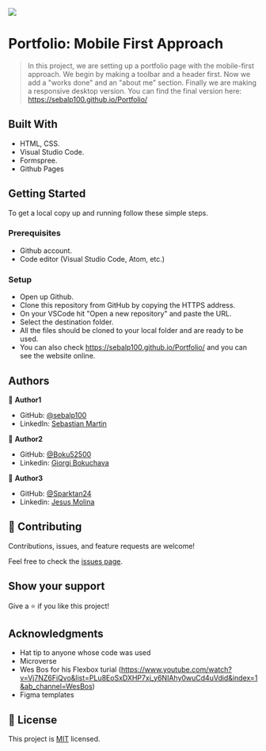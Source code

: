 ![](https://img.shields.io/badge/Microverse-blueviolet)

# Portfolio: Mobile First Approach

> In this project, we are setting up a portfolio page with the mobile-first approach. We begin by making a toolbar and a header first. Now we add a "works done" and an "about me" section.
> Finally we are making a responsive desktop version.
> You can find the final version here: https://sebalp100.github.io/Portfolio/

## Built With

- HTML, CSS.
- Visual Studio Code.
- Formspree.
- Github Pages

## Getting Started

To get a local copy up and running follow these simple steps.

### Prerequisites

- Github account.
- Code editor (Visual Studio Code, Atom, etc.)

### Setup

- Open up Github.
- Clone this repository from GitHub by copying the HTTPS address.
- On your VSCode hit "Open a new repository" and paste the URL.
- Select the destination folder.
- All the files should be cloned to your local folder and are ready to be used.
- You can also check https://sebalp100.github.io/Portfolio/ and you can see the website online.

## Authors

👤 **Author1**

- GitHub: [@sebalp100](https://github.com/sebalp100)
- LinkedIn: [Sebastian Martin](https://www.linkedin.com/in/sebastian-martin-956b2724a/)

👤 **Author2**

- GitHub: [@Boku52500](https://github.com/Boku52500)
- Linkedin: [Giorgi Bokuchava](https://www.linkedin.com/in/giorgi-bokuchava-430252240/)

👤 **Author3**

- GitHub: [@Sparktan24](https://github.com/Sparktan24)
- Linkedin: [Jesus Molina](https://www.linkedin.com/in/jesus-molina-2b104424a/)

## 🤝 Contributing

Contributions, issues, and feature requests are welcome!

Feel free to check the [issues page](../../issues/).

## Show your support

Give a ⭐️ if you like this project!

## Acknowledgments

- Hat tip to anyone whose code was used
- Microverse
- Wes Bos for his Flexbox turial (https://www.youtube.com/watch?v=Vj7NZ6FiQvo&list=PLu8EoSxDXHP7xj_y6NIAhy0wuCd4uVdid&index=1&ab_channel=WesBos)
- Figma templates

## 📝 License

This project is [MIT](./LICENSE) licensed.
